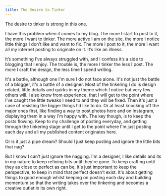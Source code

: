 ```yaml
---
title: The Desire to Tinker
---
```

The desire to tinker is strong in this one.

I have this problem when it comes to my blog. The more I start to post to it, the more I want to tinker. The more active I am on the site, the more I notice little things I don’t like and want to fix. The more I post to it, the more I want all my internet posting to originate on it. It’s like an illness.

It’s something I’ve always struggled with, and I confess it’s a side to blogging that I enjoy. The trouble is, the more I tinker the less I post. The more I craft the design, the less time I spend writing.

It's a battle, although one I'm sure I do not face alone. It's not just the battle of a blogger, it's a battle of a designer. Most of the tinkering I do is design related, little details and quirks in my theme which I notice but very few others will. I also know from experience, that I will get to the point where I've caught the little tweaks I need to and they will be fixed. Then it's just a case of resisting the bigger things I'd like to do. Or at least knocking off the major ones first, like finding a way to post photos here and on Instagram, displaying them in a way I'm happy with. The key though, is to keep the posts flowing. Keep to my challenge of posting everyday, and getting through the tinkering stage until I get to the point where I'm just posting each day and all my published content originates here.

Or is it just a pipe dream? Should I just keep posting and ignore the little bits that nag?

But I know I can't just ignore the nagging. I'm a designer, I like details and its in my nature to keep refining bits until they're gone. To keep crafting until they as close to perfect as can be, it's just important to keep the perspective, to keep in mind that perfect doesn't exist. It's about getting things to good enough whilst keeping on posting each day and building momentum so that the writing takes over the tinkering and becomes a creative outlet in its own right.
